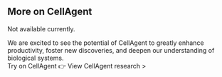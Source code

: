 ## More on CellAgent
Not available currently.
<!-- ### Research

CellAgent is publicly accessible on [BiorXiv](https://www.biorxiv.org/content/10.1101/2024.05.13.593861v1).  -->

<!-- ### Meet the team

<div class="mx-16 px-16">

- **Prof.** [Jiajie Peng](https://github.com) Northwestern Polytechnical University
- **Prof.** [Jianye Hao](https://github.com) Tianjin University
</div> -->

<!-- ### Contact us

If you have any suggestions or concerns during use, please feel free to contact
the developer (email: TBD) or the corresponding authors (Professor Peng and
Professor Hao). In your email, please specify the time the issue occurred and
include your usage record of CellAgent (screenshots, etc.) to help us identify
the problem. Thank you. -->

<v-sheet class="mt-8 d-flex align-center justify-center flex-wrap text-center mx-auto pa-16 bg-grey-darken-4" elevation="4" max-width="800" width="100%">
  <div class="text-h5 font-weight-medium mb-8">
We are excited to see the potential of CellAgent to greatly enhance productivity,
foster new discoveries, and deepen our understanding of biological systems.
  </div>
  <v-btn rounded href="http://cell.agent4science.cn/start/" class="bg-white"  target="_blank">Try on CellAgent 👉</v-btn>
  <v-btn variant="text" href="#" target="_blank">View CellAgent research ></v-btn>
</v-sheet>
